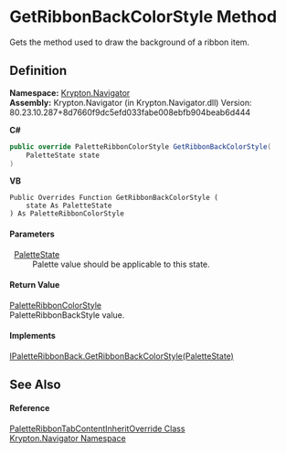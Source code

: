 # GetRibbonBackColorStyle Method


Gets the method used to draw the background of a ribbon item.



## Definition
**Namespace:** <a href="a21ac074-d119-3dc6-bd1c-d3a12c0128bc.md">Krypton.Navigator</a>  
**Assembly:** Krypton.Navigator (in Krypton.Navigator.dll) Version: 80.23.10.287+8d7660f9dc5efd033fabe008ebfb904beab6d444

**C#**
``` C#
public override PaletteRibbonColorStyle GetRibbonBackColorStyle(
	PaletteState state
)
```
**VB**
``` VB
Public Overrides Function GetRibbonBackColorStyle ( 
	state As PaletteState
) As PaletteRibbonColorStyle
```



#### Parameters
<dl><dt>  <a href="93e626cd-00cf-240e-06c6-ab4d47e982ba.md">PaletteState</a></dt><dd>Palette value should be applicable to this state.</dd></dl>

#### Return Value
<a href="1fdbe521-653f-3585-8cf5-4848a5fc6ed8.md">PaletteRibbonColorStyle</a>  
PaletteRibbonBackStyle value.

#### Implements
<a href="4869e2d5-93b0-ad80-91e6-392a99232daa.md">IPaletteRibbonBack.GetRibbonBackColorStyle(PaletteState)</a>  


## See Also


#### Reference
<a href="4f89f640-2a8b-742c-870b-47a722076237.md">PaletteRibbonTabContentInheritOverride Class</a>  
<a href="a21ac074-d119-3dc6-bd1c-d3a12c0128bc.md">Krypton.Navigator Namespace</a>  
